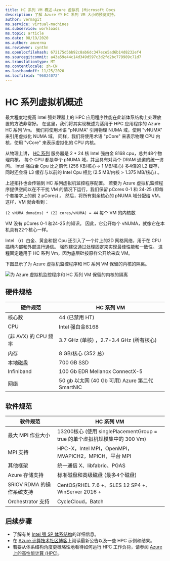 ```yaml
---
title: HC 系列 VM 概述-Azure 虚拟机 |Microsoft Docs
description: 了解 Azure 中 HC 系列 VM 大小的预览支持。
author: vermagit
ms.service: virtual-machines
ms.subservice: workloads
ms.topic: article
ms.date: 08/19/2020
ms.author: amverma
ms.reviewer: cynthn
ms.openlocfilehash: 672175d5bb92c8ab6dc347ece5ad6b14d8232ef4
ms.sourcegitcommit: a43a59e44c14d349d597c3d2fd2bc779989c71d7
ms.translationtype: MT
ms.contentlocale: zh-CN
ms.lasthandoff: 11/25/2020
ms.locfileid: "96024072"
---
```

# <a name="hc-series-virtual-machine-overview"></a>HC 系列虚拟机概述

最大程度地提高 Intel 强处理器上的 HPC 应用程序性能在此新体系结构上处理放置的方法非常好。 在这里，我们将其实现概述为适用于 HPC 应用程序的 Azure HC 系列 Vm。 我们将使用术语 "pNUMA" 引用物理 NUMA 域，使用 "vNUMA" 来引用虚拟化 NUMA 域。 同样，我们将使用术语 "pCore" 来表示物理 CPU 内核，使用 "vCore" 来表示虚拟化的 CPU 内核。

从物理上讲， [HC 系列](../../hc-series.md) 服务器是 2 * 24 核 Intel 强白金 8168 cpu，总共48个物理内核。 每个 CPU 都是单个 pNUMA 域，并且具有对两个 DRAM 通道的统一访问。 Intel 强白金 Cpu 比之前代 (256 KB/核心-> 1 MB/核心) 多4倍的 L2 缓存，同时还会将 L3 缓存与以前的 Intel Cpu 相比 (2.5 MB/内核 > 1.375 MB/核心) 。

上述拓扑也会传输到 HC 系列虚拟机监控程序配置。 若要为 Azure 虚拟机监控程序提供空间以在不干扰 VM 的情况下运行，我们保留 pCores 0-1 和 24-25 (即每个套接字上的前 2 pCores) 。 然后，将所有剩余核心的 pNUMA 域分配给 VM。 这样，VM 就会看到：

`(2 vNUMA domains) * (22 cores/vNUMA) = 44` 每个 VM 的内核数

VM 没有 pCores 0-1 和24-25 的知识。 因此，它公开每个 vNUMA，就像它在本机具有22个核心一样。

Intel （r）白金、黄金和银 Cpu 还引入了一个片上的2D 网格网络，用于在 CPU 插槽内部和外部进行通信。 强烈建议通过处理固定来实现最佳性能和一致性。 进程固定适用于 HC 系列 Vm，因为底层硅按原样公开给来宾 VM。

下图显示了为 Azure 虚拟机监控程序和 HC 系列 VM 保留的内核的隔离。

![为 Azure 虚拟机监控程序和 HC 系列 VM 保留的内核的隔离](./media/hc-series-overview/segregation-cores.png)

## <a name="hardware-specifications"></a>硬件规格

| 硬件规范          | HC 系列 VM                     |
|----------------------------------|----------------------------------|
| 核心数                            | 44 (已禁用 HT)                  |
| CPU                              | Intel 强白金8168         |
|  (非 AVX) 的 CPU 频率          | 3.7 GHz (单核) ，2.7-3.4 GHz (所有核心)  |
| 内存                           | 8 GB/核心 (352 总)             |
| 本地磁盘                       | 700 GB SSD                       |
| Infiniband                       | 100 Gb EDR Mellanox ConnectX-5   |
| 网络                          | 50 gb 以太网 (40 Gb 可用) Azure 第二代 SmartNIC    |

## <a name="software-specifications"></a>软件规范

| 软件规范     |HC 系列 VM           |
|-----------------------------|-----------------------|
| 最大 MPI 作业大小            | 13200核心 (使用 singlePlacementGroup = true 的单个虚拟机规模集中的 300 Vm)   |
| MPI 支持                 | HPC-X，Intel MPI，OpenMPI，MVAPICH2，MPICH，平台 MPI  |
| 其他框架       | 统一通信 X、libfabric、PGAS |
| Azure 存储支持       | 标准磁盘和高级磁盘 (最多4个磁盘)  |
| SRIOV RDMA 的操作系统支持   | CentOS/RHEL 7.6 +、SLES 12 SP4 +、WinServer 2016 +  |
| Orchestrator 支持        | CycleCloud，Batch  |

## <a name="next-steps"></a>后续步骤

- 了解有关 [Intel 强 SP 体系结构](https://bit.ly/2RCYkiE)的详细信息。
- 在 [Azure 计算技术社区博客](https://techcommunity.microsoft.com/t5/azure-compute/bg-p/AzureCompute)上阅读最新公告以及一些 HPC 示例和结果。
- 若要从体系结构角度更概略性地看待如何运行 HPC 工作负荷，请参阅 [Azure 上的高性能计算 (HPC)](/azure/architecture/topics/high-performance-computing/)。

